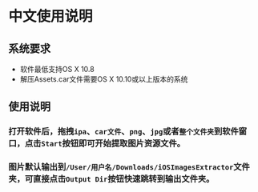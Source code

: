 # 中文使用说明

## 系统要求
* 软件最低支持OS X 10.8
* 解压Assets.car文件需要OS X 10.10或以上版本的系统


## 使用说明
### 打开软件后，拖拽`ipa`、`car文件`、`png`、`jpg`或者`整个文件夹`到软件窗口，点击`Start`按钮即可开始提取图片资源文件。
### 图片默认输出到`/User/用户名/Downloads/iOSImagesExtractor`文件夹，可直接点击`Output Dir`按钮快速跳转到输出文件夹。
